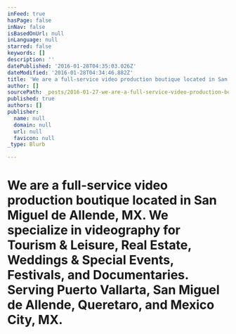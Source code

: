 ```yaml
---
inFeed: true
hasPage: false
inNav: false
isBasedOnUrl: null
inLanguage: null
starred: false
keywords: []
description: ''
datePublished: '2016-01-28T04:35:03.026Z'
dateModified: '2016-01-28T04:34:46.882Z'
title: 'We are a full-service video production boutique located in San Miguel de Allende, MX. We specialize in videography for Tourism & Leisure, Real Estate, Weddings & Special Events, Festivals, and Documentaries. Serving Puerto Vallarta, San Miguel de Allende, Queretaro, and Mexico City, MX.'
author: []
sourcePath: _posts/2016-01-27-we-are-a-full-service-video-production-boutique-located-in-s.md
published: true
authors: []
publisher:
  name: null
  domain: null
  url: null
  favicon: null
_type: Blurb

---
```

# We are a full-service video production boutique located in San Miguel de Allende, MX. We specialize in videography for Tourism & Leisure, Real Estate, Weddings & Special Events, Festivals, and Documentaries. Serving Puerto Vallarta, San Miguel de Allende, Queretaro, and Mexico City, MX.